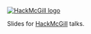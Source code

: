 [![HackMcGill logo](http://hackmcgill.com/images/logo.png)][site]

Slides for [HackMcGill][site] talks.

[site]: http://hackmcgill.com
